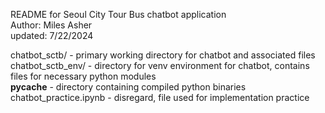 README for Seoul City Tour Bus chatbot application \
Author: Miles Asher \
updated: 7/22/2024

chatbot_sctb/ - primary working directory for chatbot and associated files \
chatbot_sctb_env/ - directory for venv environment for chatbot, contains files for necessary python modules \
__pycache__ - directory containing compiled python binaries \
chatbot_practice.ipynb - disregard, file used for implementation practice
